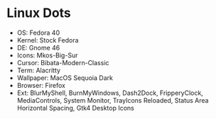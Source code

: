 
# Linux Dots

- OS: Fedora 40
- Kernel: Stock Fedora
- DE: Gnome 46
- Icons: Mkos-Big-Sur
- Cursor: Bibata-Modern-Classic
- Term: Alacritty
- Wallpaper: MacOS Sequoia Dark
- Browser: Firefox
- Ext: BlurMyShell, BurnMyWindows, Dash2Dock, FripperyClock, MediaControls, System Monitor, TrayIcons Reloaded, Status Area Horizontal Spacing, Gtk4 Desktop Icons
